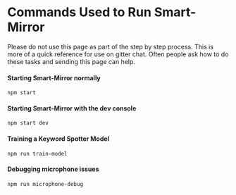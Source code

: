 # Commands Used to Run Smart-Mirror

Please do not use this page as part of the step by step process. This is more of a quick reference for use on gitter chat. Often people ask how to do these tasks and sending this page can help.

#### Starting Smart-Mirror normally
```
npm start
```
#### Starting Smart-Mirror with the dev console
```
npm start dev
```

#### Training a Keyword Spotter Model
```
npm run train-model
```

#### Debugging microphone issues
```
npm run microphone-debug
```